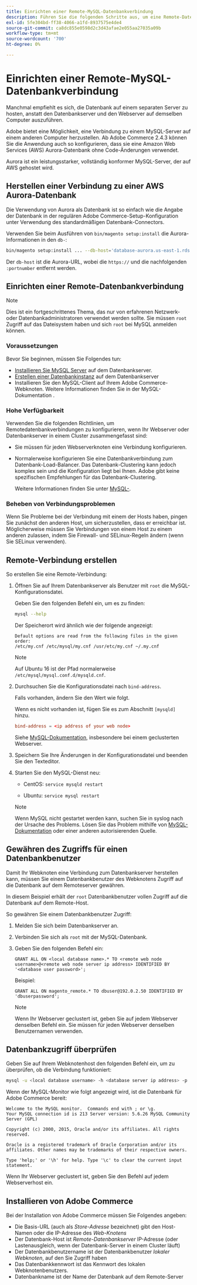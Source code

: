 ```yaml
---
title: Einrichten einer Remote-MySQL-Datenbankverbindung
description: Führen Sie die folgenden Schritte aus, um eine Remote-Datenbankverbindung für lokale Installationen von Adobe Commerce zu konfigurieren.
exl-id: 5fe304bd-ff38-4066-a1fd-8937575e4de4
source-git-commit: ca8dc855e0598d2c3d43afae2e055aa27035a09b
workflow-type: tm+mt
source-wordcount: '700'
ht-degree: 0%

---
```


# Einrichten einer Remote-MySQL-Datenbankverbindung

Manchmal empfiehlt es sich, die Datenbank auf einem separaten Server zu hosten, anstatt den Datenbankserver und den Webserver auf demselben Computer auszuführen.

Adobe bietet eine Möglichkeit, eine Verbindung zu einem MySQL-Server auf einem anderen Computer herzustellen. Ab Adobe Commerce 2.4.3 können Sie die Anwendung auch so konfigurieren, dass sie eine Amazon Web Services (AWS) Aurora-Datenbank ohne Code-Änderungen verwendet.

Aurora ist ein leistungsstarker, vollständig konformer MySQL-Server, der auf AWS gehostet wird.

## Herstellen einer Verbindung zu einer AWS Aurora-Datenbank

Die Verwendung von Aurora als Datenbank ist so einfach wie die Angabe der Datenbank in der regulären Adobe Commerce-Setup-Konfiguration unter Verwendung des standardmäßigen Datenbank-Connectors.

Verwenden Sie beim Ausführen von `bin/magento setup:install` die Aurora-Informationen in den `db-`:

```bash
bin/magento setup:install ... --db-host='database-aurora.us-east-1.rds.amazonaws.com' --db-name='magento2' --db-user='username' --db-password='password' ...
```

Der `db-host` ist die Aurora-URL, wobei die `https://` und die nachfolgenden `:portnumber` entfernt werden.

## Einrichten einer Remote-Datenbankverbindung

>[!NOTE]
>
>Dies ist ein fortgeschrittenes Thema, das nur von erfahrenen Netzwerk- oder Datenbankadministratoren verwendet werden sollte. Sie müssen `root` Zugriff auf das Dateisystem haben und sich `root` bei MySQL anmelden können.

### Voraussetzungen

Bevor Sie beginnen, müssen Sie Folgendes tun:

* [Installieren Sie MySQL Server](mysql.md) auf dem Datenbankserver.
* [Erstellen einer Datenbankinstanz](mysql.md#configuring-the-database-instance) auf dem Datenbankserver
* Installieren Sie den MySQL-Client auf Ihrem Adobe Commerce-Webknoten. Weitere Informationen finden Sie in der MySQL-Dokumentation .

### Hohe Verfügbarkeit

Verwenden Sie die folgenden Richtlinien, um Remotedatenbankverbindungen zu konfigurieren, wenn Ihr Webserver oder Datenbankserver in einem Cluster zusammengefasst sind:

* Sie müssen für jeden Webserverknoten eine Verbindung konfigurieren.
* Normalerweise konfigurieren Sie eine Datenbankverbindung zum Datenbank-Load-Balancer. Das Datenbank-Clustering kann jedoch komplex sein und die Konfiguration liegt bei Ihnen. Adobe gibt keine spezifischen Empfehlungen für das Datenbank-Clustering.

  Weitere Informationen finden Sie unter [MySQL-](https://dev.mysql.com/doc/refman/5.6/en/mysql-cluster.html).

### Beheben von Verbindungsproblemen

Wenn Sie Probleme bei der Verbindung mit einem der Hosts haben, pingen Sie zunächst den anderen Host, um sicherzustellen, dass er erreichbar ist. Möglicherweise müssen Sie Verbindungen von einem Host zu einem anderen zulassen, indem Sie Firewall- und SELinux-Regeln ändern (wenn Sie SELinux verwenden).

## Remote-Verbindung erstellen

So erstellen Sie eine Remote-Verbindung:

1. Öffnen Sie auf Ihrem Datenbankserver als Benutzer mit `root` die MySQL-Konfigurationsdatei.

   Geben Sie den folgenden Befehl ein, um es zu finden:

   ```bash
   mysql --help
   ```

   Der Speicherort wird ähnlich wie der folgende angezeigt:

   ```
   Default options are read from the following files in the given order:
   /etc/my.cnf /etc/mysql/my.cnf /usr/etc/my.cnf ~/.my.cnf
   ```

   >[!NOTE]
   >
   >Auf Ubuntu 16 ist der Pfad normalerweise `/etc/mysql/mysql.conf.d/mysqld.cnf`.

1. Durchsuchen Sie die Konfigurationsdatei nach `bind-address`.

   Falls vorhanden, ändern Sie den Wert wie folgt.

   Wenn es nicht vorhanden ist, fügen Sie es zum Abschnitt `[mysqld]` hinzu.

   ```conf
   bind-address = <ip address of your web node>
   ```

   Siehe [MySQL-Dokumentation](https://dev.mysql.com/doc/refman/5.6/en/server-options.html), insbesondere bei einem geclusterten Webserver.

1. Speichern Sie Ihre Änderungen in der Konfigurationsdatei und beenden Sie den Texteditor.
1. Starten Sie den MySQL-Dienst neu:

   * CentOS: `service mysqld restart`

   * Ubuntu: `service mysql restart`

   >[!NOTE]
   >
   >Wenn MySQL nicht gestartet werden kann, suchen Sie in syslog nach der Ursache des Problems. Lösen Sie das Problem mithilfe von [MySQL-Dokumentation](https://dev.mysql.com/doc/refman/5.6/en/server-options.html#option_mysqld_bind-address) oder einer anderen autorisierenden Quelle.

## Gewähren des Zugriffs für einen Datenbankbenutzer

Damit Ihr Webknoten eine Verbindung zum Datenbankserver herstellen kann, müssen Sie einem Datenbankbenutzer des Webknotens Zugriff auf die Datenbank auf dem Remoteserver gewähren.

In diesem Beispiel erhält der `root` Datenbankbenutzer vollen Zugriff auf die Datenbank auf dem Remote-Host.

So gewähren Sie einem Datenbankbenutzer Zugriff:

1. Melden Sie sich beim Datenbankserver an.
1. Verbinden Sie sich als `root` mit der MySQL-Datenbank.
1. Geben Sie den folgenden Befehl ein:

   ```shell
   GRANT ALL ON <local database name>.* TO <remote web node username>@<remote web node server ip address> IDENTIFIED BY '<database user password>';
   ```

   Beispiel:

   ```shell
   GRANT ALL ON magento_remote.* TO dbuser@192.0.2.50 IDENTIFIED BY 'dbuserpassword';
   ```

   >[!NOTE]
   >
   >Wenn Ihr Webserver geclustert ist, geben Sie auf jedem Webserver denselben Befehl ein. Sie müssen für jeden Webserver denselben Benutzernamen verwenden.

## Datenbankzugriff überprüfen

Geben Sie auf Ihrem Webknotenhost den folgenden Befehl ein, um zu überprüfen, ob die Verbindung funktioniert:

```bash
mysql -u <local database username> -h <database server ip address> -p
```

Wenn der MySQL-Monitor wie folgt angezeigt wird, ist die Datenbank für Adobe Commerce bereit:

```
Welcome to the MySQL monitor.  Commands end with ; or \g.
Your MySQL connection id is 213 Server version: 5.6.26 MySQL Community Server (GPL)

Copyright (c) 2000, 2015, Oracle and/or its affiliates. All rights reserved.

Oracle is a registered trademark of Oracle Corporation and/or its affiliates. Other names may be trademarks of their respective owners.

Type 'help;' or '\h' for help. Type '\c' to clear the current input statement.
```

Wenn Ihr Webserver geclustert ist, geben Sie den Befehl auf jedem Webserverhost ein.

## Installieren von Adobe Commerce

Bei der Installation von Adobe Commerce müssen Sie Folgendes angeben:

* Die Basis-URL (auch als *Store-Adresse* bezeichnet) gibt den Host-Namen oder die IP-Adresse des *Web-Knotens*
* Der Datenbank-Host ist *Remote-Datenbankserver* IP-Adresse (oder Lastenausgleich, wenn der Datenbank-Server in einem Cluster läuft)
* Der Datenbankbenutzername ist der Datenbankbenutzer *lokaler Webknoten*, auf den Sie Zugriff haben
* Das Datenbankkennwort ist das Kennwort des lokalen Webknotenbenutzers.
* Datenbankname ist der Name der Datenbank auf dem Remote-Server
